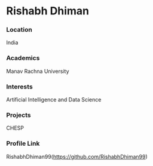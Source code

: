 # Rishabh Dhiman

### Location

India

### Academics

Manav Rachna University

### Interests

Artificial Intelligence and Data Science

### Projects

CHESP

### Profile Link

RishabhDhiman99(https://github.com/RishabhDhiman99)

